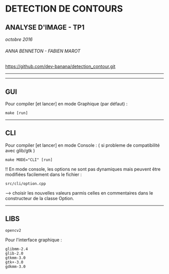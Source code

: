 # DETECTION DE CONTOURS

## ANALYSE D'IMAGE - TP1
*octobre 2016*

###### ANNA BENNETON - FABIEN MAROT

https://github.com/dev-banana/detection_contour.git


______________________
______________________


GUI
------
Pour compiler [et lancer] en mode Graphique (par défaut) :

	make [run]

______________________


CLI
------
Pour compiler [et lancer] en mode Console :
( si probleme de compatibilité avec glib/gtk )

	make MODE="CLI" [run]


!! En mode console, les options ne sont pas dynamiques mais peuvent être modifiées facilement dans le fichier :

	src/cli/option.cpp  

--> choisir les nouvelles valeurs parmis celles en commentaires dans le constructeur de la classe Option.

______________________


LIBS
------

	opencv2

Pour l'interface graphique :

	glibmm-2.4
	glib-2.0
	gtkmm-3.0
	gtk+-3.0
	gdkmm-3.0
